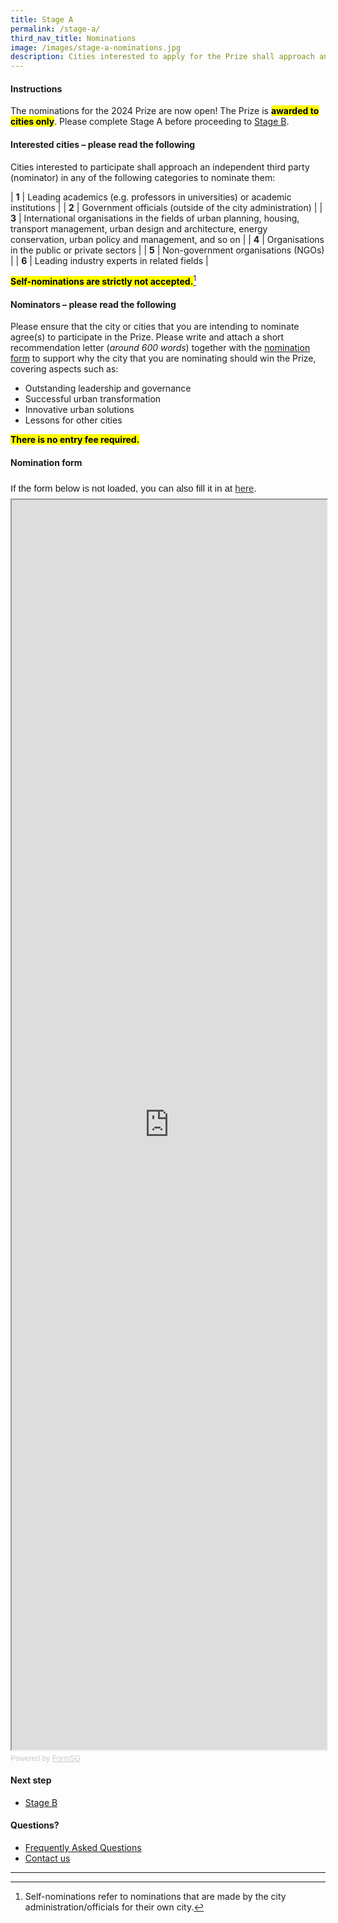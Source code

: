 ```yaml
---
title: Stage A
permalink: /stage-a/
third_nav_title: Nominations
image: /images/stage-a-nominations.jpg
description: Cities interested to apply for the Prize shall approach an independent third party (nominator) to nominate them. 
---
```


#### **Instructions**

The nominations for the 2024 Prize are now open! The Prize is **<mark>awarded to cities only</mark>**. Please complete Stage A before proceeding to [Stage B](/stage-b/).

#### **Interested cities – please read the following**

Cities interested to participate shall approach an independent third party (nominator) in any of the following categories to nominate them:

| **1** |  Leading academics (e.g. professors in universities) or academic institutions |
| **2** |  Government officials (outside of the city administration) |
| **3** |  International organisations in the fields of urban planning, housing, transport management, urban design and architecture, energy conservation, urban policy and management, and so on |
| **4** |  Organisations in the public or private sectors |
| **5** |  Non-government organisations (NGOs) |
| **6** |  Leading industry experts in related fields |

**<mark>Self-nominations are strictly not accepted.</mark>**[^1]

#### **Nominators – please read the following**

Please ensure that the city or cities that you are intending to nominate agree(s) to participate in the Prize. Please write and attach a short recommendation letter (*around 600 words*) together with the [nomination form](#nomination-form) to support why the city that you are nominating should win the Prize, covering aspects such as: 

- Outstanding leadership and governance
- Successful urban transformation
- Innovative urban solutions
- Lessons for other cities

**<mark>There is no entry fee required.</mark>**

#### **Nomination form**

<div style="font-family:Sans-Serif;font-size:15px;color:#000;opacity:0.9;padding-top:5px;padding-bottom:8px">If the form below is not loaded, you can also fill it in at <a href="https://form.gov.sg/5f376d3b8fd842001160fc4a">here</a>.</div>

<!-- Change the width and height values to suit you best -->
<iframe id="iframe" src="https://form.gov.sg/5f376d3b8fd842001160fc4a" style="width:100%;height:2000px"></iframe>

<div style="font-family:Sans-Serif;font-size:12px;color:#999;opacity:0.5;padding-top:5px">Powered by <a href="https://form.gov.sg" style="color: #999">FormSG</a></div>

#### **Next step**

- [Stage B](/stage-b/)

#### **Questions?**

- [Frequently Asked Questions](/faq/) 
- [Contact us](/feedback/)

---

[^1]: Self-nominations refer to nominations that are made by the city administration/officials for their own city. 
[^2]: The link to the online nomination form will be made available when nominations are open.
